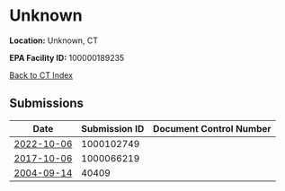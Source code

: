 # Unknown

**Location:** Unknown, CT

**EPA Facility ID:** 100000189235

[Back to CT Index](../../index.md)

## Submissions

| Date | Submission ID | Document Control Number |
|------|--------------|-------------------------|
| [2022-10-06](submissions/1000102749.md) | 1000102749 |  |
| [2017-10-06](submissions/1000066219.md) | 1000066219 |  |
| [2004-09-14](submissions/40409.md) | 40409 |  |
